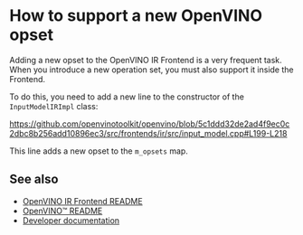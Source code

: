 # How to support a new OpenVINO opset

Adding a new opset to the OpenVINO IR Frontend is a very frequent task. When you introduce a new operation set, you must also support it inside the Frontend.

To do this, you need to add a new line to the constructor of the `InputModelIRImpl` class:

https://github.com/openvinotoolkit/openvino/blob/5c1ddd32de2ad4f9ec0c2dbc8b256add10896ec3/src/frontends/ir/src/input_model.cpp#L199-L218

This line adds a new opset to the `m_opsets` map.

## See also

 * [OpenVINO IR Frontend README](../README.md)
 * [OpenVINO™ README](../../../../README.md)
 * [Developer documentation](../../../../docs/dev/index.md)
